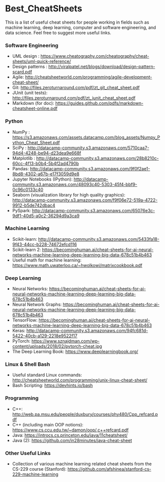 # Best_CheatSheets

This is a list of useful cheat sheets for people working in fields such as machine learning, deep learning, computer and software engineering, and data science. Feel free to suggest more useful links.

### Software Engineering

* UML design : https://www.cheatography.com/cheatography/cheat-sheets/uml-quick-reference/
* Design patterns : http://viralpatel.net/blogs/download/design-pattern-scard.pdf
* Agile: http://cheatsheetworld.com/programming/agile-development-cheat-sheet/
* Git: http://files.zeroturnaround.com/pdf/zt_git_cheat_sheet.pdf
* JUnit (unit tests): http://files.zeroturnaround.com/pdf/zt_junit_cheat_sheet.pdf
* Markdown (for doc): https://guides.github.com/pdfs/markdown-cheatsheet-online.pdf

### Python

* NumPy : https://s3.amazonaws.com/assets.datacamp.com/blog_assets/Numpy_Python_Cheat_Sheet.pdf
* SciPy : http://datacamp-community.s3.amazonaws.com/5710caa7-94d4-4248-be94-d23dea9e668f
* Matplotlib : http://datacamp-community.s3.amazonaws.com/28b8210c-60cc-4f13-b0b4-5b4f2ad4790b
* Pandas: http://datacamp-community.s3.amazonaws.com/9f0f2ae1-8bd8-4302-a67b-e17f3059d9e8
* Jupyter Notebooks (IPython): http://datacamp-community.s3.amazonaws.com/48093c40-5303-45f4-bbf9-0c96c0133c40
* Seaborn (visualization library for high quality graphics): http://datacamp-community.s3.amazonaws.com/f9f06e72-519a-4722-9912-b5de742dbac4
* PySpark: http://datacamp-community.s3.amazonaws.com/65076e3c-9df1-40d5-a0c2-36294d9a3ca9

### Machine Learning

* Scikit-learn: http://datacamp-community.s3.amazonaws.com/5433fa18-9f43-44cc-b228-74672efcd116
* Scikit-learn 2: https://becominghuman.ai/cheat-sheets-for-ai-neural-networks-machine-learning-deep-learning-big-data-678c51b4b463
* Useful math for machine learning: https://www.math.uwaterloo.ca/~hwolkowi/matrixcookbook.pdf

### Deep Learning

* Neural Networks: https://becominghuman.ai/cheat-sheets-for-ai-neural-networks-machine-learning-deep-learning-big-data-678c51b4b463
* Neural Network Graphs: https://becominghuman.ai/cheat-sheets-for-ai-neural-networks-machine-learning-deep-learning-big-data-678c51b4b463
* TensorFlow: https://becominghuman.ai/cheat-sheets-for-ai-neural-networks-machine-learning-deep-learning-big-data-678c51b4b463
* Keras: http://datacamp-community.s3.amazonaws.com/94fc681d-5422-40cb-a129-2218e9522f17
* PyTorch: https://www.sznajdman.com/wp-content/uploads/2018/02/pytorch-cheat.jpg
* The Deep Learning Book: https://www.deeplearningbook.org/

### Linux & Shell Bash

* Useful standard Linux commands: http://cheatsheetworld.com/programming/unix-linux-cheat-sheet/
* Bash Scripting: https://devhints.io/bash

### Programming

* C++: http://web.pa.msu.edu/people/duxbury/courses/phy480/Cpp_refcard.pdf
* C++ (including main OOP notions): https://www.cs.ccu.edu.tw/~damon/oop/,c++refcard.pdf
* Java: https://introcs.cs.princeton.edu/java/11cheatsheet/
* Java (2): https://github.com/in28minutes/java-cheat-sheet

### Other Useful Links

* Collection of various machine learning related cheat sheets from the CS-229 course (Stanford): https://github.com/afshinea/stanford-cs-229-machine-learning

